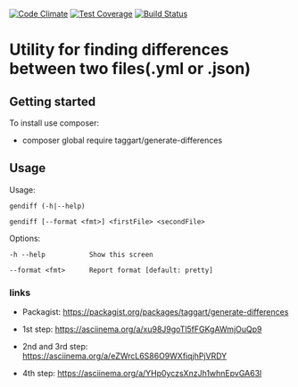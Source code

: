 [![Code Climate](https://api.codeclimate.com/v1/badges/c73545150498a58fef5d/maintainability)](https://codeclimate.com/github/DmitryLT/project-lvl2-s409/maintainability)
[![Test Coverage](https://api.codeclimate.com/v1/badges/c73545150498a58fef5d/test_coverage)](https://codeclimate.com/github/DmitryLT/project-lvl2-s409/test_coverage)
[![Build Status](https://travis-ci.org/DmitryLT/project-lvl2-s409.svg?branch=0.1.2)](https://travis-ci.org/DmitryLT/project-lvl2-s409)

# Utility for finding differences between two files(.yml or .json)

## Getting started

To install use composer:

* composer global require taggart/generate-differences

## Usage

Usage:

    gendiff (-h|--help)

    gendiff [--format <fmt>] <firstFile> <secondFile>

Options:

    -h --help           Show this screen

    --format <fmt>      Report format [default: pretty]

### links

* Packagist: https://packagist.org/packages/taggart/generate-differences

* 1st step: https://asciinema.org/a/xu98J9goTl5fFGKgAWmjOuQp9

* 2nd and 3rd step: https://asciinema.org/a/eZWrcL6S86O9WXfiqjhPjVRDY

* 4th step: https://asciinema.org/a/YHp0yczsXnzJh1whnEpvGA63l
